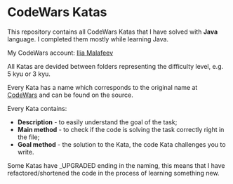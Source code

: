 # CodeWars Katas

This repository contains all CodeWars Katas that I have solved with **Java** language.
I completed them mostly while learning Java.

My CodeWars account: [Ilia Malafeev](https://www.codewars.com/users/IliaMalafeev)

All Katas are devided between folders representing the difficulty level, e.g. 5 kyu or 3 kyu.

Every Kata has a name which corresponds to the original name at [CodeWars](https://www.codewars.com) and can be found on the source.

Every Kata contains:
* **Description** - to easily understand the goal of the task;
* **Main method** - to check if the code is solving the task correctly right in the file;
* **Goal method** - the solution to the Kata, the code Kata challenges you to write.

Some Katas have _UPGRADED ending in the naming, this means that I have refactored/shortened the code in the process of learning something new.
